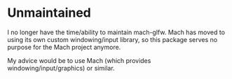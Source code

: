 # Unmaintained

I no longer have the time/ability to maintain mach-glfw. Mach has moved to using its own custom windowing/input library, so this package serves no purpose for the Mach project anymore.

My advice would be to use Mach (which provides windowing/input/graphics) or similar.
